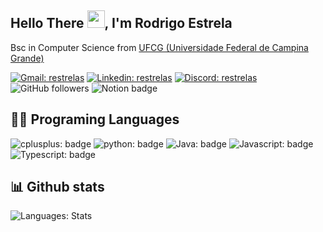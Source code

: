 ## Hello There <img src="https://media.giphy.com/media/hvRJCLFzcasrR4ia7z/giphy.gif" width="28">, I'm Rodrigo Estrela


Bsc in Computer Science from [UFCG (Universidade Federal de Campina Grande)](https://portal.ufcg.edu.br/)

[![Gmail: restrelas](https://img.shields.io/badge/Gmail-D14836?flat-square&logo=gmail&logoColor=white)](https://mail.google.com/mail/?view=cm&fs=1&tf=1&to=rodrigoestrelar70@gmail.com)
[![Linkedin: restrelas](https://img.shields.io/badge/-restrelas-blue?style=flat-square&logo=Linkedin&logoColor=white&link=https://www.linkedin.com/in/restrelas/)](https://www.linkedin.com/in/restrelas/)
[![Discord: restrelas](https://img.shields.io/badge/restrelas-7289DA?style=flat-square&logo=discord&logoColor=white)](https://www.linkedin.com/in/restrelas/)
![GitHub followers](https://img.shields.io/github/followers/restrelas?label=Follow&style=social)
![Notion badge](https://img.shields.io/badge/Notion-000000?style=flat-square&logo=notion&logoColor=white)


## 👨‍💻 Programing Languages


  ![cplusplus: badge](https://img.shields.io/badge/C++-blue.svg?logo=cplusplus&logoColor=white)
  ![python: badge](https://img.shields.io/badge/Python-007396.svg?logo=python&logoColor=white)
  ![Java: badge](https://img.shields.io/badge/Java-ED8B00?logo=openjdk&logoColor=black)
  ![Javascript: badge](https://img.shields.io/badge/JavaScript-F7DF1E.svg?logo=javascript&logoColor=black)
  ![Typescript: badge](https://img.shields.io/badge/TypeScript-blue.svg?logo=typescript&logoColor=white)

## 📊 Github stats

![Languages: Stats](https://github-readme-stats.vercel.app/api/top-langs/?username=restrelas&hide=sql&show_icons=true&theme=dracula&include_all_commits=true&count_private=true&layout=compact)


<!-- ## 📊 Github stats

<div>
  <a href="https://github.com/restrelas">
  <img height="170em" width="400em" src="https://github-readme-stats.vercel.app/api?username=restrelas&show_icons=true&theme=dracula&count_private=true&include_all_commits=false">
  <img height="170em" width="400em" src="https://github-readme-stats.vercel.app/api/top-langs/?username=restrelas&hide=sql&show_icons=true&theme=dracula&include_all_commits=true&count_private=true&layout=compact"/>
</div> -->
